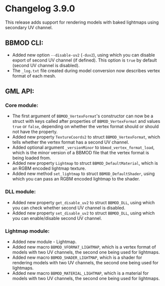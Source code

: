 # Changelog 3.9.0
This release adds support for rendering models with baked lightmaps using secondary UV channel.

## BBMOD CLI:
* Added new option `--disable-uv2` (`-duv2`), using which you can disable export of second UV channel (if defined). This option is `true` by default (second UV channel is disabled).
* The `_log.txt` file created during model conversion now describes vertex format of each mesh.

## GML API:
### Core module:
* The first argument of `BBMOD_VertexFormat`'s constructor can now be a struct with keys called after properties of `BBMOD_VertexFormat` and values `true` or `false`, depending on whether the vertex format should or should not have the property.
* Added new property `TextureCoords2` to struct `BBMOD_VertexFormat`, which tells whether the vertex format has a second UV channel.
* Added optional argument `_versionMinor` to `bbmod_vertex_format_load`, which is the minor version of a BBMOD file that the vertex format is being loaded from.
* Added new property `Lightmap` to struct `BBMOD_DefaultMaterial`, which is an RGBM encoded lightmap texture.
* Added new method `set_lightmap` to struct `BBMOD_DefaultShader`, using which you can pass an RGBM encoded lightmap to the shader.

### DLL module:
* Added new property `get_disable_uv2` to struct `BBMOD_DLL`, using which you can check whether second UV channel is disabled.
* Added new property `set_disable_uv2` to struct `BBMOD_DLL`, using which you can enable/disable second UV channel.

### Lightmap module:
* Added new module - Lightmap.
* Added new macro `BBMOD_VFORMAT_LIGHTMAP`, which is a vertex format of models with two UV channels, the second one being used for lightmaps.
* Added new macro `BBMOD_SHADER_LIGHTMAP`, which is a shader for rendering models with two UV channels, the second one being used for lightmaps.
* Added new macro `BBMOD_MATERIAL_LIGHTMAP`, which is a material for models with two UV channels, the second one being used for lightmaps.
